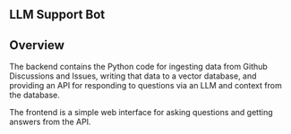 ## LLM Support Bot

## Overview

The backend contains the Python code for ingesting data from Github
Discussions and Issues, writing that data to a vector database, and
providing an API for responding to questions via an LLM and context
from the database.

The frontend is a simple web interface for asking questions and
getting answers from the API.
